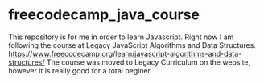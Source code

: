 # freecodecamp_java_course
This repository is for me in order to learn Javascript.  Right now I am following the course at Legacy JavaScript Algorithms and Data Structures.  https://www.freecodecamp.org/learn/javascript-algorithms-and-data-structures/  The course was moved to Legacy Curriculum on the website, however it is really good for a total beginer.
